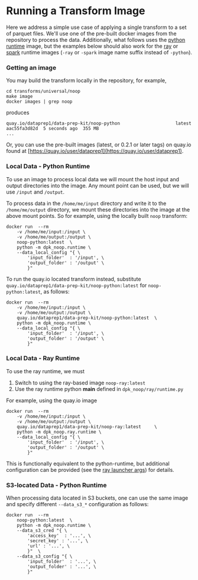 # Running a Transform Image

Here we address a simple use case of applying a single transform to a 
set of parquet files.
We'll use one of the pre-built docker images from the repository
to process the data.
Additionally, what follows uses the 
[python runtime](../../data-processing-lib/doc/python-runtime.md)
image, but the examples below should also work for the
[ray](../../data-processing-lib/doc/ray-runtime.md)
or
[spark](../../data-processing-lib/doc/spark-runtime.md)
runtime images (`-ray` or `-spark` image name suffix instead of `-python`).

### Getting an image
You may build the transform locally in the repository, for example,
```shell
cd transforms/universal/noop
make image
docker images | grep noop
```
produces
```
quay.io/dataprep1/data-prep-kit/noop-python                     latest   aac55fa3d82d  5 seconds ago  355 MB
...
```
Or, you can use the pre-built images (latest, or 0.2.1 or later tags) 
on quay.io found at [https://quay.io/user/dataprep1](https://quay.io/user/dataprep1).

### Local Data - Python Runtime
To use an image to process local data we will mount the host
input and output directories into the image.  Any mount
point can be used, but we will use `/input` and `/output`.

To process data in the `/home/me/input` directory and write it
to the `/home/me/output` directory, we mount these directories into
the image at the above mount points.
So for example, using the locally built `noop` transform:

```shell
docker run  --rm 
    -v /home/me/input:/input \
    -v /home/me/output:/output \
    noop-python:latest 	\
	python -m dpk_noop.runtime \
	--data_local_config "{ \
	    'input_folder'  : '/input', \
	    'output_folder' : '/output' \
	    }"

```
To run the quay.io located transform instead, substitute 
`quay.io/dataprep1/data-prep-kit/noop-python:latest`
for `noop-python:latest`, as follows:
```shell
docker run  --rm 
    -v /home/me/input:/input \
    -v /home/me/output:/output \
    quay.io/dataprep1/data-prep-kit/noop-python:latest 	\
	python -m dpk_noop.runtime \
	--data_local_config "{ \
	    'input_folder'  : '/input', \
	    'output_folder' : '/output' \
	    }"

```
### Local Data - Ray Runtime
To use the ray runtime, we must 
1. Switch to using the ray-based image `noop-ray:latest`
2. Use the ray runtime python __main__ defined in `dpk_noop/ray/runtime.py`

For example, using the quay.io image
```shell
docker run  --rm 
    -v /home/me/input:/input \
    -v /home/me/output:/output \
    quay.io/dataprep1/data-prep-kit/noop-ray:latest 	\
	python -m dpk_noop.ray.runtime \
	--data_local_config "{ \
	    'input_folder'  : '/input', \
	    'output_folder' : '/output' \
	    }"

```
This is functionally equivalent to the python-runtime, but additional
configuration can be provided (see the 
[ray launcher args](../../data-processing-lib/doc/ray-launcher-options.md))
for details.

### S3-located Data - Python Runtime
When processing data located in S3 buckets, one can use the same image
and specify different `--data_s3_*` configuration as follows: 

```shell
docker run  --rm 
    noop-python:latest 	\
	python -m dpk_noop.runtime \
	--data_s3_cred "{ \
	    'access_key'  : '...', \
	    'secret_key' : '...', \
	    'url' : '...', \
	    }"  \
	--data_s3_config "{ \
	    'input_folder'  : '...', \
	    'output_folder' : '...', \
	    }"  
```
